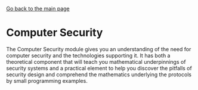 [Go back to the main page](https://github.com/world-class/REPL)

# Computer Security
The Computer Security module gives you an understanding of the need
for computer security and the technologies supporting it. It has both
a theoretical component that will teach you mathematical underpinnings
of security systems and a practical element to help you discover the
pitfalls of security design and comprehend the mathematics underlying
the protocols by small programming examples.
